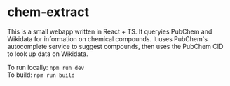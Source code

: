 # chem-extract

This is a small webapp written in React + TS. It queryies PubChem and Wikidata for information on
chemical compounds. It uses PubChem's autocomplete service to suggest compounds, then uses the
PubChem CID to look up data on Wikidata.

To run locally: `npm run dev`  
To build: `npm run build`
